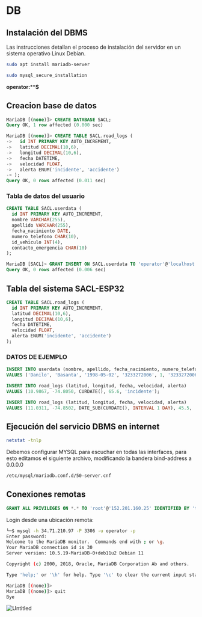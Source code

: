 # DB

## Instalación del DBMS

Las instrucciones detallan el proceso de instalación del servidor en un sistema operativo Linux Debian.

```bash
sudo apt install mariadb-server
```


```bash
sudo mysql_secure_installation
```


**operator:******$**


## Creacion base de datos

```sql
MariaDB [(none)]> CREATE DATABASE SACL;
Query OK, 1 row affected (0.000 sec)

MariaDB [(none)]> CREATE TABLE SACL.road_logs (
->   id INT PRIMARY KEY AUTO_INCREMENT,
->   latitud DECIMAL(10,6),
->   longitud DECIMAL(10,6),
->   fecha DATETIME,
->   velocidad FLOAT,
->   alerta ENUM('incidente', 'accidente')
-> );
Query OK, 0 rows affected (0.011 sec)
```


### Tabla de datos del usuario

```sql
CREATE TABLE SACL.userdata (
  id INT PRIMARY KEY AUTO_INCREMENT,
  nombre VARCHAR(255),
  apellido VARCHAR(255),
  fecha_nacimiento DATE,
  numero_telefono CHAR(10),
  id_vehiculo INT(4),
  contacto_emergencia CHAR(10)
);
```


```sql
MariaDB [SACL]> GRANT INSERT ON SACL.userdata TO 'operator'@'localhost';
Query OK, 0 rows affected (0.006 sec)
```


## Tabla del sistema SACL-ESP32

```sql
CREATE TABLE SACL.road_logs (
  id INT PRIMARY KEY AUTO_INCREMENT,
  latitud DECIMAL(10,6),
  longitud DECIMAL(10,6),
  fecha DATETIME,
  velocidad FLOAT,
  alerta ENUM('incidente', 'accidente')
);
```

### DATOS DE EJEMPLO


```sql
INSERT INTO userdata (nombre, apellido, fecha_nacimiento, numero_telefono, id_vehiculo, contacto_emergencia)
VALUES ('Danilo', 'Basanta', '1998-05-02', '3233272006', 1, '3233272006');
```


```sql
INSERT INTO road_logs (latitud, longitud, fecha, velocidad, alerta)
VALUES (10.9867, -74.8050, CURDATE(), 65.6, 'incidente');
```

```sql
INSERT INTO road_logs (latitud, longitud, fecha, velocidad, alerta)
VALUES (11.0311, -74.8502, DATE_SUB(CURDATE(), INTERVAL 1 DAY), 45.5, 'accidente');
```

## Ejecución del servicio DBMS en internet

```bash
netstat -tnlp
```


Debemos configurar MYSQL para escuchar en todas las interfaces, para esto editamos el siguiente archivo, modificando la bandera bind-address a 0.0.0.0

```bash
/etc/mysql/mariadb.conf.d/50-server.cnf
```

## Conexiones remotas


```sql
GRANT ALL PRIVILEGES ON *.* TO 'root'@'152.201.160.25' IDENTIFIED BY 'tu_contraseña';
```

Login desde una ubicación remota:

```bash
└─$ mysql -h 34.71.210.97 -P 3306 -u operator -p
Enter password: 
Welcome to the MariaDB monitor.  Commands end with ; or \g.
Your MariaDB connection id is 30
Server version: 10.5.19-MariaDB-0+deb11u2 Debian 11

Copyright (c) 2000, 2018, Oracle, MariaDB Corporation Ab and others.

Type 'help;' or '\h' for help. Type '\c' to clear the current input statement.

MariaDB [(none)]> 
MariaDB [(none)]> quit
Bye
```

![Untitled](DB%20535cfe2e25174d5c9073e47320ab9bd0/Untitled%2012.png)

